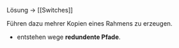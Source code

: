 Lösung -> [[Switches]]

Führen dazu mehrer Kopien eines Rahmens zu erzeugen.
- entstehen wege **redundente Pfade**.